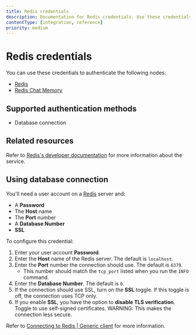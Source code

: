 ```yaml
---
title: Redis credentials
description: Documentation for Redis credentials. Use these credentials to authenticate Redis in n8n, a workflow automation platform.
contentType: [integration, reference]
priority: medium
---
```


# Redis credentials

You can use these credentials to authenticate the following nodes:

- [Redis](/integrations/builtin/app-nodes/n8n-nodes-base.redis.md)
- [Redis Chat Memory](/integrations/builtin/cluster-nodes/sub-nodes/n8n-nodes-langchain.memoryredischat.md)

## Supported authentication methods

- Database connection

## Related resources

Refer to [Redis's developer documentation](https://redis.readthedocs.io/en/stable/index.html) for more information about the service.

## Using database connection

You'll need a user account on a [Redis](https://redis.io/) server and:

- A **Password**
- The **Host** name
- The **Port** number
- A **Database Number**
- **SSL**

To configure this credential:

1. Enter your user account **Password**.
2. Enter the **Host** name of the Redis server. The default is `localhost`.
3. Enter the **Port** number the connection should use. The default is `6379`.
    - This number should match the `tcp_port` listed when you run the `INFO` command.
4. Enter the **Database Number**. The default is `0`.
5. If the connection should use SSL, turn on the **SSL** toggle. If this toggle is off, the connection uses TCP only.
6. If you enable **SSL**, you have the option to **disable TLS verification**. Toggle to use self-signed certificates. WARNING: This makes the connection less secure.

Refer to [Connecting to Redis | Generic client](https://redis.readthedocs.io/en/stable/connections.html) for more information.
